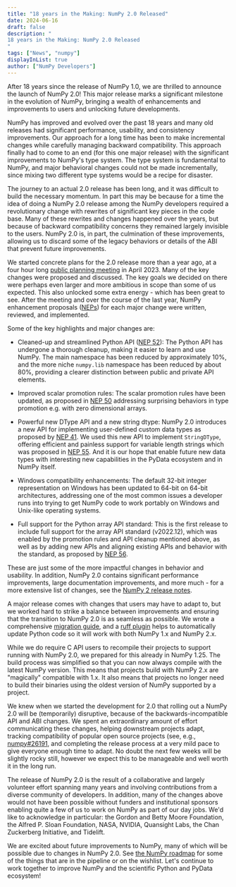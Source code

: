 ```yaml
---
title: "18 years in the Making: NumPy 2.0 Released"
date: 2024-06-16
draft: false
description: "
18 years in the Making: NumPy 2.0 Released
"
tags: ["News", "numpy"]
displayInList: true
author: ["NumPy Developers"]
---
```


After 18 years since the release of NumPy 1.0, we are thrilled to announce the
launch of NumPy 2.0! This major release marks a significant milestone in the
evolution of NumPy, bringing a wealth of enhancements and improvements to users
and unlocking future developments.

NumPy has improved and evolved over the past 18 years and many old releases had
significant performance, usability, and consistency improvements.
Our approach for a long time has been to make incremental changes while
carefully managing backward compatibility. This approach finally had to come to
an end (for this one major release) with the significant improvements to
NumPy's type system. The type system is fundamental to NumPy, and major
behavioral changes could not be made incrementally, since mixing two different
type systems would be a recipe for disaster.

The journey to an actual 2.0 release has been long, and it was difficult to
build the necessary momentum. In part this may be because for a time the idea
of doing a NumPy 2.0 release among the NumPy developers required a revolutionary change with
rewrites of significant key pieces in the code base. Many of these rewrites and
changes happened over the years, but because of backward compatibility concerns
they remained largely invisible to the users. NumPy 2.0 is, in part, the
culmination of these improvements, allowing us to discard some of the legacy
behaviors or details of the ABI that prevent future improvements.

We started concrete plans for the 2.0 release more than a year ago, at a four hour
long [public planning meeting](https://github.com/numpy/archive/tree/main/2.0_developer_meeting)
in April 2023. Many of the key changes were proposed and discussed. The key goals
we decided on there were perhaps even larger and more ambitious in scope than
some of us expected. This also unlocked some extra energy - which has been great to see.
After the meeting and over the course of the last year, NumPy enhancement
proposals ([NEPs](https://numpy.org/neps/)) for each major change were written,
reviewed, and implemented.

Some of the key highlights and major changes are:

- Cleaned-up and streamlined Python API ([NEP 52](https://numpy.org/neps/nep-0052-python-api-cleanup.html)):
  The Python API has undergone a thorough cleanup, making it easier to learn
  and use NumPy. The main namespace has been reduced by approximately 10%, and
  the more niche `numpy.lib` namespace has been reduced by about 80%, providing
  a clearer distinction between public and private API elements.

- Improved scalar promotion rules: The scalar promotion rules have been
  updated, as proposed in [NEP 50](https://numpy.org/neps/nep-0050-scalar-promotion.html)
  addressing surprising behaviors in type promotion e.g. with zero dimensional arrays.

- Powerful new DType API and a new string dtype: NumPy 2.0 introduces a new API
  for implementing user-defined custom data types as proposed by
  [NEP 41](https://numpy.org/neps/nep-0041-improved-dtype-support.html). We used
  this new API to implement `StringDType`, offering efficient and painless
  support for variable length strings which was proposed in
  [NEP 55](https://numpy.org/neps/nep-0055-string_dtype.html). And it is our hope
  that enable future new data types with interesting new capabilities in the
  PyData ecosystem and in NumPy itself.

- Windows compatibility enhancements: The default 32-bit integer representation
  on Windows has been updated to 64-bit on 64-bit architectures, addressing one
  of the most common issues a developer runs into trying to get NumPy code to
  work portably on Windows and Unix-like operating systems.

- Full support for the Python array API standard: This is the first release to
  include full support for the array API standard (v2022.12), which was enabled
  by the promotion rules and API cleanup mentioned above, as well as by
  adding new APIs and aligning existing APIs and behavior with the standard,
  as proposed by [NEP 56](https://numpy.org/neps/nep-0056-array-api-main-namespace.html).

These are just some of the more impactful changes in behavior and usability. In addition,
NumPy 2.0 contains significant performance improvements, large documentation improvements,
and more much - for a more extensive list of changes, see
the [NumPy 2 release notes](https://numpy.org/devdocs/release/2.0.0-notes.html).

A major release comes with changes that users may have to adapt to, but we
worked hard to strike a balance between improvements and ensuring that the
transition to NumPy 2.0 is as seamless as possible. We wrote a comprehensive
[migration guide](https://numpy.org/devdocs/numpy_2_0_migration_guide.html),
and a [ruff plugin](https://numpy.org/devdocs/numpy_2_0_migration_guide.html#ruff-plugin)
helps to automatically update Python code so it will work with both NumPy 1.x and
NumPy 2.x.

While we do require C API users to recompile their projects to support running
with NumPy 2.0, we prepared for this already in NumPy 1.25. The build process was
simplified so that you can now always compile with the latest NumPy version.
This means that projects build with NumPy 2.x are "magically" compatible with
1.x. It also means that projects no longer need to build their binaries using
the oldest version of NumPy supported by a project.

We knew when we started the development for 2.0 that rolling out a NumPy 2.0
will be (temporarily) disruptive, because of the backwards-incompatible API and
ABI changes. We spent an extraordinary amount of effort communicating these
changes, helping downstream projects adapt, tracking compatibility of popular
open source projects (see, e.g.,
[numpy#26191](https://github.com/numpy/numpy/issues/26191), and completing the
release process at a very mild pace to give everyone enough time to adapt. No
doubt the next few weeks will be slightly rocky still, however we expect this
to be manageable and well worth it in the long run.

The release of NumPy 2.0 is the result of a collaborative and largely volunteer
effort spanning many years and involving contributions from a diverse community
of developers. In addition, many of the changes above would not have been
possible without funders and institutional sponsors enabling quite a few of us
to work on NumPy as part of our day jobs. We'd like to acknowledge in particular:
the Gordon and Betty Moore Foundation, the Alfred P. Sloan Foundation,
NASA, NVIDIA, Quansight Labs, the Chan Zuckerberg Initiative, and Tidelift.

We are excited about future improvements to NumPy, many of which will be
possible due to changes in NumPy 2.0. See [the NumPy roadmap](https://numpy.org/neps/roadmap.html)
for some of the things that are in the pipeline or on the wishlist. Let's
continue to work together to improve NumPy and the scientific Python and PyData
ecosystem!
